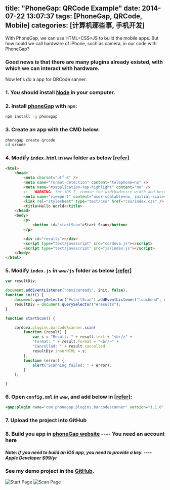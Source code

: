 title: "PhoneGap: QRCode Example"
date: 2014-07-22 13:07:37
tags: [PhoneGap, QRCode, Mobile]
categories: [计算机那些事, 手机开发]
---
With PhoneGap, we can use HTML+CSS+JS to build the mobile apps. But how could we call hardware of iPhone, such as camera, in our code with PhoneGap?
### Good news is that there are many plugins already existed, with which we can interact with hardware.
Now let's do a app for QRCode sanner:
<!-- more -->

### 1. You should install [Node](http://nodejs.org/) in your computer.
### 2. Install [**phoneGap**](http://phonegap.com/install/) with `npm`:

```bash
npm install -g phonegap
```

### 3. Create an app with the CMD below:

```bash
phonegap create qrcode
cd qrcode
```

### 4. Modify `index.html` in `www` folder as below [[refer](https://github.com/cfjedimaster/Cordova-Examples/tree/master/barcode)]

```html
<html>
    <head>
        <meta charset="utf-8" />
        <meta name="format-detection" content="telephone=no" />
        <meta name="msapplication-tap-highlight" content="no" />
        <!-- WARNING: for iOS 7, remove the width=device-width and height=device-height attributes. See https://issues.apache.org/jira/browse/CB-4323 -->
        <meta name="viewport" content="user-scalable=no, initial-scale=1, maximum-scale=1, minimum-scale=1, width=device-width, height=device-height, target-densitydpi=device-dpi" />
        <link rel="stylesheet" type="text/css" href="css/index.css" />
        <title>Hello World</title>
    </head>
    <body>
        <p>
            <button id="startScan">Start Scan</button>
        </p>

        <div id="results"></div>
        <script type="text/javascript" src="cordova.js"></script>
        <script type="text/javascript" src="js/index.js"></script>
    </body>
</html>
```

### 5. Modify `index.js` in `www/js` folder as below [[refer](https://github.com/cfjedimaster/Cordova-Examples/tree/master/barcode)]

```js
var resultDiv;

document.addEventListener("deviceready", init, false);
function init() {
    document.querySelector("#startScan").addEventListener("touchend", startScan, false);
    resultDiv = document.querySelector("#results");
}

function startScan() {

    cordova.plugins.barcodeScanner.scan(
        function (result) {
            var s = "Result: " + result.text + "<br/>" +
            "Format: " + result.format + "<br/>" +
            "Cancelled: " + result.cancelled;
            resultDiv.innerHTML = s;
        },
        function (error) {
            alert("Scanning failed: " + error);
        }
    );

}
```

### 6. Open `config.xml` in `www`, and add below in [[refer](https://build.phonegap.com/plugins/261)]:

```xml
<gap:plugin name="com.phonegap.plugins.barcodescanner" version="1.1.0" />
```

### 7. Upload the project into GitHub

### 8. Build you app in [phoneGap website](https://build.phonegap.com/) ---- You need an account here

#### Note: *if you need to build an iOS app, you need to provide a key. ---- Apple Developer $99/yr*

### See my demo project in the [GitHub](https://github.com/zhouhao/PhoneGap-Test).
![Start Page](/img/phoneGap-QRCode/1.jpg "Start Page")
![Scan Page](/img/phoneGap-QRCode/2.jpg "Scan Page")  
